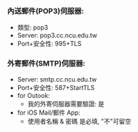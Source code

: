 ### 內送郵件(POP3)伺服器:
- 類型: pop3
- Server: pop3.cc.ncu.edu.tw
- Port+安全性: 995+TLS

### 外寄郵件(SMTP)伺服器:
- Server: smtp.cc.ncu.edu.tw
- Port+安全性:  587+StartTLS
- for Outook:
    - 我的外寄伺服器需要驗證:  是
- for iOS Mail/郵件 App:
    - 使用者名稱 & 密碼 是必填, "不"可留空